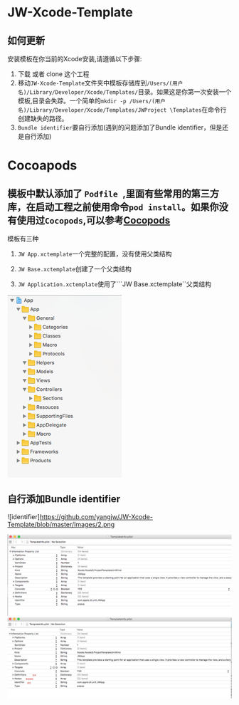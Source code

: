 # JW-Xcode-Template

## 如何更新

安装模板在你当前的Xcode安装,请遵循以下步骤:

1. 下载 或者 clone 这个工程
2. 移动```JW-Xcode-Template```文件夹中模板存储库到```/Users/(用户名)/Library/Developer/Xcode/Templates/```目录。如果这是你第一次安装一个模板,目录会失踪。一个简单的```mkdir -p /Users/(用户名)/Library/Developer/Xcode/Templates/JWProject \Templates```在命令行创建缺失的路径。
3. ```Bundle identifier```要自行添加(遇到的问题添加了Bundle identifier，但是还是自行添加)

# Cocoapods 
## 模板中默认添加了 ```Podfile ```,里面有些常用的第三方库，在启动工程之前使用命令```pod install```。如果你没有使用过```Cocopods```,可以参考[Cocopods](https://cocoapods.org/)

模板有三种
1. ```JW App.xctemplate```一个完整的配置，没有使用父类结构

2. ```JW Base.xctemplate```创建了一个父类结构

3. ```JW Application.xctemplate```使用了```JW Base.xctemplate``父类结构


![目录](https://github.com/yangjw/JW-Xcode-Template/blob/master/Images/1.png)

## 自行添加Bundle identifier
![identifier]https://github.com/yangjw/JW-Xcode-Template/blob/master/Images/2.png


![TemplateInfo](https://github.com/yangjw/JW-Xcode-Template/blob/master/Images/3.png)
![TemplateInfo](https://github.com/yangjw/JW-Xcode-Template/blob/master/Images/4.png)
